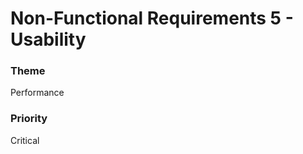 

#  Non-Functional Requirements 5 - Usability






### Theme

Performance





















### Priority

Critical



















